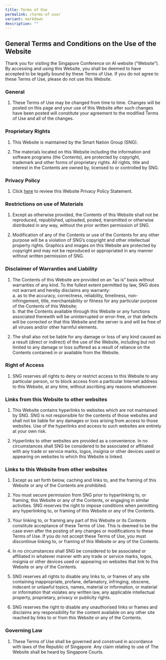 ```yaml
---
title: Terms of Use
permalink: /terms-of-use/
variant: markdown
description: ""
---
```

## General Terms and Conditions on the Use of the Website

Thank you for visiting the Singapore Conference on AI website (“Website”). By accessing and using this Website, you shall be deemed to have accepted to be legally bound by these Terms of Use. If you do not agree to these Terms of Use, please do not use this Website.

### General

1.  These Terms of Use may be changed from time to time. Changes will be posted on this page and your use of this Website after such changes have been posted will constitute your agreement to the modified Terms of Use and all of the changes.

### Proprietary Rights

1.  This Website is maintained by the Smart Nation Group (SNG).

3.  The materials located on this Website including the information and software programs (the Contents), are protected by copyright, trademark and other forms of proprietary rights. All rights, title and interest in the Contents are owned by, licensed to or controlled by SNG.

### Privacy Policy

1.  Click [here](https://scai.gov.sg/privacy/) to review this Website Privacy Policy Statement.

### Restrictions on use of Materials

1.  Except as otherwise provided, the Contents of this Website shall not be reproduced, republished, uploaded, posted, transmitted or otherwise distributed in any way, without the prior written permission of SNG.

2.  Modification of any of the Contents or use of the Contents for any other purpose will be a violation of SNG’s copyright and other intellectual property rights. Graphics and images on this Website are protected by copyright and may not be reproduced or appropriated in any manner without written permission of SNG.

### Disclaimer of Warranties and Liability

1.  The Contents of this Website are provided on an “as is” basis without warranties of any kind. To the fullest extent permitted by law, SNG does not warrant and hereby disclaims any warranty:  
    a. as to the accuracy, correctness, reliability, timeliness, non-infringement, title, merchantability or fitness for any particular purpose of the Contents of this Website;  
    b. that the Contents available through this Website or any functions associated therewith will be uninterrupted or error-free, or that defects will be corrected or that this Website and the server is and will be free of all viruses and/or other harmful elements.

2.  The shall also not be liable for any damage or loss of any kind caused as a result (direct or indirect) of the use of the Website, including but not limited to any damage or loss suffered as a result of reliance on the Contents contained in or available from the Website.

### Right of Access

1.  SNG reserves all rights to deny or restrict access to this Website to any particular person, or to block access from a particular Internet address to this Website, at any time, without ascribing any reasons whatsoever.

### Links from this Website to other websites

1.  This Website contains hyperlinks to websites which are not maintained by SNG. SNG is not responsible for the contents of those websites and shall not be liable for any damages or loss arising from access to those websites. Use of the hyperlinks and access to such websites are entirely at your own risk.

2.  Hyperlinks to other websites are provided as a convenience. In no circumstances shall SNG be considered to be associated or affiliated with any trade or service marks, logos, insignia or other devices used or appearing on websites to which this Website is linked.

### Links to this Website from other websites

1.  Except as set forth below, caching and links to, and the framing of this Website or any of the Contents are prohibited.

2.  You must secure permission from SNG prior to hyperlinking to, or framing, this Website or any of the Contents, or engaging in similar activities. SNG reserves the right to impose conditions when permitting any hyperlinking to, or framing of this Website or any of the Contents.

3.  Your linking to, or framing any part of this Website or its Contents constitute acceptance of these Terms of Use. This is deemed to be the case even after the posting of any changes or modifications to these Terms of Use. If you do not accept these Terms of Use, you must discontinue linking to, or framing of this Website or any of the Contents.

4.  In no circumstances shall SNG be considered to be associated or affiliated in whatever manner with any trade or service marks, logos, insignia or other devices used or appearing on websites that link to this Website or any of the Contents.

5.  SNG reserves all rights to disable any links to, or frames of any site containing inappropriate, profane, defamatory, infringing, obscene, indecent or unlawful topics, names, material or information, or material or information that violates any written law, any applicable intellectual property, proprietary, privacy or publicity rights.

6.  SNG reserves the right to disable any unauthorised links or frames and disclaims any responsibility for the content available on any other site reached by links to or from this Website or any of the Contents.

### Governing Law

1.  These Terms of Use shall be governed and construed in accordance with laws of the Republic of Singapore. Any claim relating to use of The Website shall be heard by Singapore Courts.